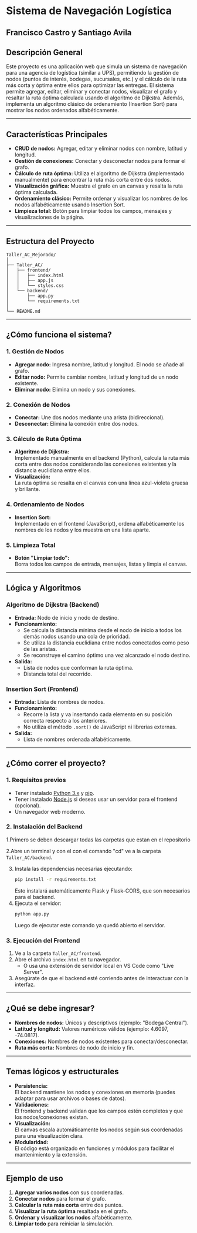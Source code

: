 # Sistema de Navegación Logística
## Francisco Castro y Santiago Avila
## Descripción General

Este proyecto es una aplicación web que simula un sistema de navegación para una agencia de logística (similar a UPS), permitiendo la gestión de nodos (puntos de interés, bodegas, sucursales, etc.) y el cálculo de la ruta más corta y óptima entre ellos para optimizar las entregas. El sistema permite agregar, editar, eliminar y conectar nodos, visualizar el grafo y resaltar la ruta óptima calculada usando el algoritmo de Dijkstra. Además, implementa un algoritmo clásico de ordenamiento (Insertion Sort) para mostrar los nodos ordenados alfabéticamente.

---

## Características Principales

- **CRUD de nodos:** Agregar, editar y eliminar nodos con nombre, latitud y longitud.
- **Gestión de conexiones:** Conectar y desconectar nodos para formar el grafo.
- **Cálculo de ruta óptima:** Utiliza el algoritmo de Dijkstra (implementado manualmente) para encontrar la ruta más corta entre dos nodos.
- **Visualización gráfica:** Muestra el grafo en un canvas y resalta la ruta óptima calculada.
- **Ordenamiento clásico:** Permite ordenar y visualizar los nombres de los nodos alfabéticamente usando Insertion Sort.
- **Limpieza total:** Botón para limpiar todos los campos, mensajes y visualizaciones de la página.

---

## Estructura del Proyecto

```
Taller_AC_Mejorado/
│
├── Taller_AC/
│   ├── frontend/
│   │   ├── index.html
│   │   ├── app.js
│   │   └── styles.css
│   └── backend/
│       ├── app.py
│       └── requirements.txt
│
└── README.md
```

---

## ¿Cómo funciona el sistema?

### 1. **Gestión de Nodos**

- **Agregar nodo:** Ingresa nombre, latitud y longitud. El nodo se añade al grafo.
- **Editar nodo:** Permite cambiar nombre, latitud y longitud de un nodo existente.
- **Eliminar nodo:** Elimina un nodo y sus conexiones.

### 2. **Conexión de Nodos**

- **Conectar:** Une dos nodos mediante una arista (bidireccional).
- **Desconectar:** Elimina la conexión entre dos nodos.

### 3. **Cálculo de Ruta Óptima**

- **Algoritmo de Dijkstra:**  
  Implementado manualmente en el backend (Python), calcula la ruta más corta entre dos nodos considerando las conexiones existentes y la distancia euclidiana entre ellos.
- **Visualización:**  
  La ruta óptima se resalta en el canvas con una línea azul-violeta gruesa y brillante.

### 4. **Ordenamiento de Nodos**

- **Insertion Sort:**  
  Implementado en el frontend (JavaScript), ordena alfabéticamente los nombres de los nodos y los muestra en una lista aparte.

### 5. **Limpieza Total**

- **Botón "Limpiar todo":**  
  Borra todos los campos de entrada, mensajes, listas y limpia el canvas.

---

## Lógica y Algoritmos

### Algoritmo de Dijkstra (Backend)

- **Entrada:** Nodo de inicio y nodo de destino.
- **Funcionamiento:**
  - Se calcula la distancia mínima desde el nodo de inicio a todos los demás nodos usando una cola de prioridad.
  - Se utiliza la distancia euclidiana entre nodos conectados como peso de las aristas.
  - Se reconstruye el camino óptimo una vez alcanzado el nodo destino.
- **Salida:**
  - Lista de nodos que conforman la ruta óptima.
  - Distancia total del recorrido.

### Insertion Sort (Frontend)

- **Entrada:** Lista de nombres de nodos.
- **Funcionamiento:**
  - Recorre la lista y va insertando cada elemento en su posición correcta respecto a los anteriores.
  - No utiliza el método `.sort()` de JavaScript ni librerías externas.
- **Salida:**
  - Lista de nombres ordenada alfabéticamente.

---

## ¿Cómo correr el proyecto?

### 1. **Requisitos previos**

- Tener instalado [Python 3.x](https://www.python.org/) y [pip](https://pip.pypa.io/en/stable/).
- Tener instalado [Node.js](https://nodejs.org/) si deseas usar un servidor para el frontend (opcional).
- Un navegador web moderno.

### 2. **Instalación del Backend**

1.Primero se deben descargar todas las carpetas que estan en el repositorio

2.Abre un terminal y con el con el comando "cd" ve a la carpeta `Taller_AC/backend`.

3. Instala las dependencias necesarias ejecutando:
   ```bash
   pip install -r requirements.txt
   ```
   Esto instalará automáticamente Flask y Flask-CORS, que son necesarios para el backend.
4. Ejecuta el servidor:
   ```bash
   python app.py
   ```
   Luego de ejecutar este comando ya quedó abierto el servidor.

### 3. **Ejecución del Frontend**

1. Ve a la carpeta `Taller_AC/frontend`.
2. Abre el archivo `index.html` en tu navegador.
   - O usa una extensión de servidor local en VS Code como "Live Server".
3. Asegúrate de que el backend esté corriendo antes de interactuar con la interfaz.

---

## ¿Qué se debe ingresar?

- **Nombres de nodos:** Únicos y descriptivos (ejemplo: "Bodega Central").
- **Latitud y longitud:** Valores numéricos válidos (ejemplo: 4.6097, -74.0817).
- **Conexiones:** Nombres de nodos existentes para conectar/desconectar.
- **Ruta más corta:** Nombres de nodo de inicio y fin.

---

## Temas lógicos y estructurales

- **Persistencia:**  
  El backend mantiene los nodos y conexiones en memoria (puedes adaptar para usar archivos o bases de datos).
- **Validaciones:**  
  El frontend y backend validan que los campos estén completos y que los nodos/conexiones existan.
- **Visualización:**  
  El canvas escala automáticamente los nodos según sus coordenadas para una visualización clara.
- **Modularidad:**  
  El código está organizado en funciones y módulos para facilitar el mantenimiento y la extensión.

---

## Ejemplo de uso

1. **Agregar varios nodos** con sus coordenadas.
2. **Conectar nodos** para formar el grafo.
3. **Calcular la ruta más corta** entre dos puntos.
4. **Visualizar la ruta óptima** resaltada en el grafo.
5. **Ordenar y visualizar los nodos** alfabéticamente.
6. **Limpiar todo** para reiniciar la simulación.
